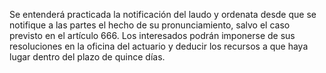 Se entenderá practicada la notificación del laudo y ordenata desde que se notifique a las partes el hecho de su pronunciamiento, salvo el caso previsto en el artículo 666. Los interesados podrán imponerse de sus resoluciones en la oficina del actuario y deducir los recursos a que haya lugar dentro del plazo de quince días.